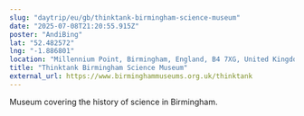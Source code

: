 ```yaml
---
slug: "daytrip/eu/gb/thinktank-birmingham-science-museum"
date: "2025-07-08T21:20:55.915Z"
poster: "AndiBing"
lat: "52.482572"
lng: "-1.886801"
location: "Millennium Point, Birmingham, England, B4 7XG, United Kingdom"
title: "Thinktank Birmingham Science Museum"
external_url: https://www.birminghammuseums.org.uk/thinktank
---
```

Museum covering the history of science in Birmingham.